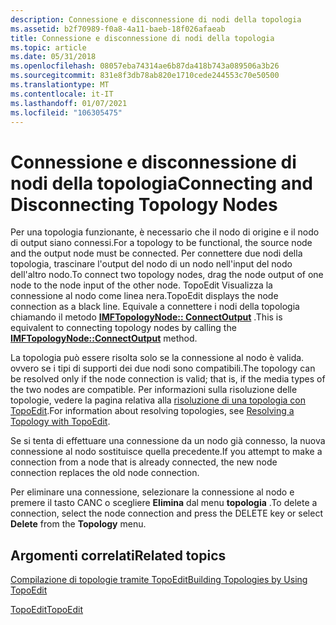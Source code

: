 ```yaml
---
description: Connessione e disconnessione di nodi della topologia
ms.assetid: b2f70989-f0a8-4a11-baeb-18f026afaeab
title: Connessione e disconnessione di nodi della topologia
ms.topic: article
ms.date: 05/31/2018
ms.openlocfilehash: 08057eba74314ae6b87da418b743a089506a3b26
ms.sourcegitcommit: 831e8f3db78ab820e1710cede244553c70e50500
ms.translationtype: MT
ms.contentlocale: it-IT
ms.lasthandoff: 01/07/2021
ms.locfileid: "106305475"
---
```

# <a name="connecting-and-disconnecting-topology-nodes"></a><span data-ttu-id="d0d71-103">Connessione e disconnessione di nodi della topologia</span><span class="sxs-lookup"><span data-stu-id="d0d71-103">Connecting and Disconnecting Topology Nodes</span></span>

<span data-ttu-id="d0d71-104">Per una topologia funzionante, è necessario che il nodo di origine e il nodo di output siano connessi.</span><span class="sxs-lookup"><span data-stu-id="d0d71-104">For a topology to be functional, the source node and the output node must be connected.</span></span> <span data-ttu-id="d0d71-105">Per connettere due nodi della topologia, trascinare l'output del nodo di un nodo nell'input del nodo dell'altro nodo.</span><span class="sxs-lookup"><span data-stu-id="d0d71-105">To connect two topology nodes, drag the node output of one node to the node input of the other node.</span></span> <span data-ttu-id="d0d71-106">TopoEdit Visualizza la connessione al nodo come linea nera.</span><span class="sxs-lookup"><span data-stu-id="d0d71-106">TopoEdit displays the node connection as a black line.</span></span> <span data-ttu-id="d0d71-107">Equivale a connettere i nodi della topologia chiamando il metodo [**IMFTopologyNode:: ConnectOutput**](/windows/desktop/api/mfidl/nf-mfidl-imftopologynode-connectoutput) .</span><span class="sxs-lookup"><span data-stu-id="d0d71-107">This is equivalent to connecting topology nodes by calling the [**IMFTopologyNode::ConnectOutput**](/windows/desktop/api/mfidl/nf-mfidl-imftopologynode-connectoutput) method.</span></span>

<span data-ttu-id="d0d71-108">La topologia può essere risolta solo se la connessione al nodo è valida. ovvero se i tipi di supporti dei due nodi sono compatibili.</span><span class="sxs-lookup"><span data-stu-id="d0d71-108">The topology can be resolved only if the node connection is valid; that is, if the media types of the two nodes are compatible.</span></span> <span data-ttu-id="d0d71-109">Per informazioni sulla risoluzione delle topologie, vedere la pagina relativa alla [risoluzione di una topologia con TopoEdit](resolving-a-topology-with-topoedit.md).</span><span class="sxs-lookup"><span data-stu-id="d0d71-109">For information about resolving topologies, see [Resolving a Topology with TopoEdit](resolving-a-topology-with-topoedit.md).</span></span>

<span data-ttu-id="d0d71-110">Se si tenta di effettuare una connessione da un nodo già connesso, la nuova connessione al nodo sostituisce quella precedente.</span><span class="sxs-lookup"><span data-stu-id="d0d71-110">If you attempt to make a connection from a node that is already connected, the new node connection replaces the old node connection.</span></span>

<span data-ttu-id="d0d71-111">Per eliminare una connessione, selezionare la connessione al nodo e premere il tasto CANC o scegliere **Elimina** dal menu **topologia** .</span><span class="sxs-lookup"><span data-stu-id="d0d71-111">To delete a connection, select the node connection and press the DELETE key or select **Delete** from the **Topology** menu.</span></span>

## <a name="related-topics"></a><span data-ttu-id="d0d71-112">Argomenti correlati</span><span class="sxs-lookup"><span data-stu-id="d0d71-112">Related topics</span></span>

<dl> <dt>

[<span data-ttu-id="d0d71-113">Compilazione di topologie tramite TopoEdit</span><span class="sxs-lookup"><span data-stu-id="d0d71-113">Building Topologies by Using TopoEdit</span></span>](building-topologies-by-using-topoedit.md)
</dt> <dt>

[<span data-ttu-id="d0d71-114">TopoEdit</span><span class="sxs-lookup"><span data-stu-id="d0d71-114">TopoEdit</span></span>](topoedit.md)
</dt> </dl>

 

 



